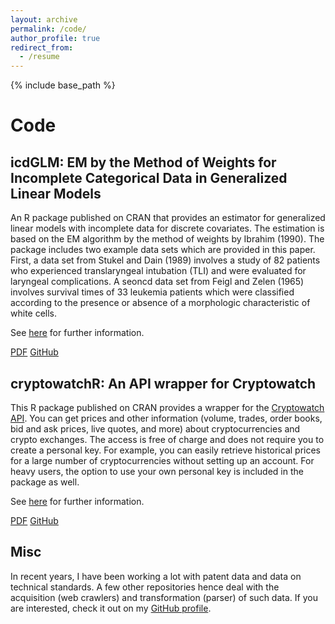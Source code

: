 ```yaml
---
layout: archive
permalink: /code/
author_profile: true
redirect_from:
  - /resume
---
```


{% include base_path %}

# Code

## icdGLM: EM by the Method of Weights for Incomplete Categorical Data in Generalized Linear Models

An R package published on CRAN that provides an estimator for generalized linear models with incomplete data for discrete covariates. The estimation is based on the EM algorithm by the method of weights by Ibrahim (1990). The package includes two example data sets which are provided in this paper. First, a data set from Stukel and Dain (1989) involves a study of 82 patients who experienced translaryngeal intubation (TLI) and were evaluated for laryngeal complications. A seoncd data set from Feigl and Zelen (1965) involves survival times of 33 leukemia patients which were classified according to the presence or absence of a morphologic characteristic of white cells.

See [here](https://rdocumentation.org/packages/icdGLM) for further information.

[PDF](https://cran.r-project.org/web/packages/icdGLM/icdGLM.pdf) [GitHub](https://github.com/lorenzbr/icdGLM)

## cryptowatchR: An API wrapper for Cryptowatch

This R package published on CRAN provides a wrapper for the [Cryptowatch API](https://docs.cryptowat.ch/rest-api/). You can get prices and other information (volume, trades, order books, bid and ask prices, live quotes, and more) about cryptocurrencies and crypto exchanges. The access is free of charge and does not require you to create a personal key. For example, you can easily retrieve historical prices for a large number of cryptocurrencies without setting up an account. For heavy users, the option to use your own personal key is included in the package as well.

See [here](https://rdocumentation.org/packages/cryptowatchR) for further information.

[PDF](https://cran.r-project.org/web/packages/cryptowatchR/cryptowatchR.pdf) [GitHub](https://github.com/lorenzbr/cryptowatchR)

## Misc

In recent years, I have been working a lot with patent data and data on technical standards. A few other repositories hence deal with the acquisition (web crawlers) and transformation (parser) of such data. If you are interested, check it out on my [GitHub profile](https://github.com/lorenzbr).
